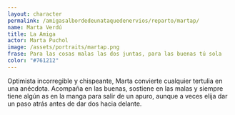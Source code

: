 ```yaml
---
layout: character
permalink: /amigasalbordedeunataquedenervios/reparto/martap/
name: Marta Verdú
title: La Amiga 
actor: Marta Puchol
image: /assets/portraits/martap.png
frase: Para las cosas malas las dos juntas, para las buenas tú sola
color: "#761212"
---
```

Optimista incorregible y chispeante, Marta convierte cualquier tertulia en una anécdota. Acompaña en las buenas, sostiene en las malas y siempre tiene algún as en la manga para salir de un apuro, aunque a veces elija dar un paso atrás antes de dar dos hacia delante. 